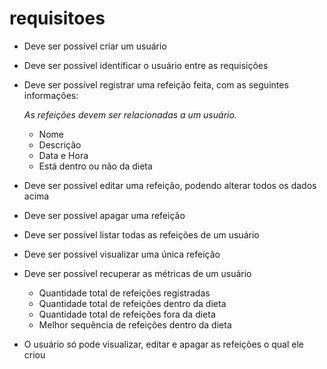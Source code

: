 # requisitoes
  - Deve ser possível criar um usuário
  - Deve ser possível identificar o usuário entre as requisições
  - Deve ser possível registrar uma refeição feita, com as seguintes informações:
      
      *As refeições devem ser relacionadas a um usuário.*
      
      - Nome
      - Descrição
      - Data e Hora
      - Está dentro ou não da dieta
  - Deve ser possível editar uma refeição, podendo alterar todos os dados acima
  - Deve ser possível apagar uma refeição
  - Deve ser possível listar todas as refeições de um usuário
  - Deve ser possível visualizar uma única refeição
  - Deve ser possível recuperar as métricas de um usuário
      - Quantidade total de refeições registradas
      - Quantidade total de refeições dentro da dieta
      - Quantidade total de refeições fora da dieta
      - Melhor sequência de refeições dentro da dieta
  - O usuário só pode visualizar, editar e apagar as refeições o qual ele criou
